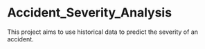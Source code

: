 # Accident_Severity_Analysis
This project aims to use historical data to predict the severity of an accident.
